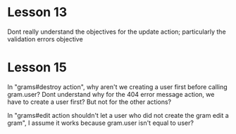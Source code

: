 # Lesson 13
Dont really understand the objectives for the update action; particularly the validation errors objective

# Lesson 15
In "grams#destroy action", why aren't we creating a user first before calling gram.user?
Dont understand why for the 404 error message action, we have to create a user first? But not for the other actions?

In "grams#edit action shouldn't let a user who did not create the gram edit a gram", I assume it works because gram.user isn't equal to user?